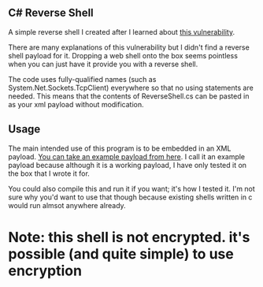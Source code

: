## C# Reverse Shell

A simple reverse shell I created after I learned about [this vulnerability](https://zerosum0x0.blogspot.com/2016/05/xml-attack-for-c-remote-code-execution.html).

There are many explanations of this vulnerability but I didn't find a reverse shell payload for it. Dropping a web shell onto the box seems pointless when you can just have it provide you with a reverse shell.

The code uses fully-qualified names (such as System.Net.Sockets.TcpClient) everywhere so that no using statements are needed. This means that the contents of ReverseShell.cs can be pasted in as your xml payload without modification.

## Usage
The main intended use of this program is to be embedded in an XML payload. [You can take an example payload from here](https://github.com/JordanWhittle/CSharpReverseShell/blob/master/ReverseShell/Payload.xml). I call it an example payload because although it is a working payload, I have only tested it on the box that I wrote it for.

You could also compile this and run it if you want; it's how I tested it. I'm not sure why you'd want to use that though because existing shells written in c would run almsot anywhere already.

# Note: this shell is not encrypted. it's possible (and quite simple) to use encryption 
